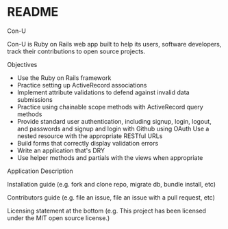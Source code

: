 # README

Con-U

Con-U is Ruby on Rails web app built to help its users, software developers, track their contributions to open source projects.

Objectives

  - Use the Ruby on Rails framework
  - Practice setting up ActiveRecord associations
  - Implement attribute validations to defend against invalid data submissions
  - Practice using chainable scope methods with ActiveRecord query methods
  - Provide standard user authentication, including signup, login, logout, and passwords and signup and login with Github using OAuth
  Use a nested resource with the appropriate RESTful URLs
  - Build forms that correctly display validation errors
  - Write an application that's DRY
  - Use helper methods and partials with the views when appropriate

  Application Description

  Installation guide (e.g. fork and clone repo, migrate db, bundle install, etc)

  Contributors guide (e.g. file an issue, file an issue with a pull request, etc)

  Licensing statement at the bottom (e.g. This project has been licensed under the MIT open source license.)
